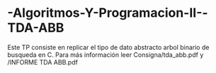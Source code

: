 # -Algoritmos-Y-Programacion-II--TDA-ABB
Este TP consiste en replicar el tipo de dato abstracto arbol binario de busqueda en C. Para más información leer Consigna/tda_abb.pdf y /INFORME TDA ABB.pdf
